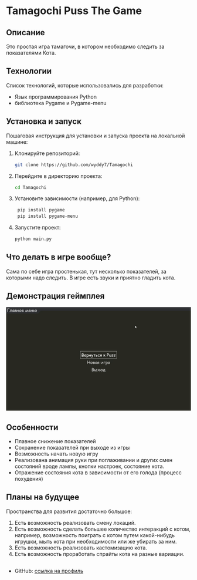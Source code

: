 # Tamagochi Puss The Game

## Описание

Это простая игра тамагочи, в котором необходимо следить за показателями Кота.

## Технологии

Список технологий, которые использовались для разработки:

-   Язык программирования Python
-   библиотека Pygame и Pygame-menu

## Установка и запуск

Пошаговая инструкция для установки и запуска проекта на локальной машине:

1. Клонируйте репозиторий:

    ```bash
    git clone https://github.com/wyddy7/Tamagochi
    ```

2. Перейдите в директорию проекта:

    ```bash
    cd Tamagochi
    ```

3. Установите зависимости (например, для Python):

    ```bash
     pip install pygame
     pip install pygame-menu
    ```

4. Запустите проект:
    ```bash
    python main.py
    ```

## Что делать в игре вообще?

Сама по себе игра простенькая, тут несколько показателей, за которыми надо следить. В игре есть звуки и приятно гладить кота.

## Демонстрация геймплея

![Игра получается](pussygame.gif)

## Особенности

-   Плавное снижение показателей
-   Сохранение показателей при выходе из игры
-   Возможность начать новую игру
-   Реализована анимация руки при поглаживании и других смен состояний вроде лампы, кнопки настроек, состояние кота.
-   Отражение состояния кота в зависимости от его голода (процесс похудения)

## Планы на будущее

Пространства для развития достаточно большое:

1. Есть возможность реализовать смену локаций.
2. Есть возможность сделать большее количество интеракций с котом, например, возможность поиграть с котом путем какой-нибудь игрушки, мыть кота при необходимости или же убирать за ним.
3. Есть возможность реализовать кастомизацию кота.
4. Есть возможность проработать спрайты кота на разные вариации.

##

-   GitHub: [ссылка на профиль](https://github.com/wyddy7)
